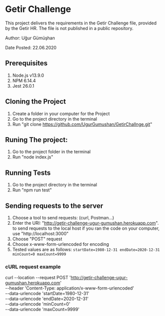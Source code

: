 # Getir Challenge

This project delivers the requirements in the Getir Challenge file, provided by the Getir HR. The file is not published in a public repository.

Author: Uğur Gümüşhan

Date Posted: 22.06.2020

## Prerequisites
1. Node.js v13.9.0
2. NPM 6.14.4
3. Jest 26.0.1

## Cloning the Project
1. Create a folder in your computer for the Project
2. Go to the project directory in the terminal
3. Run "git clone https://github.com/UgurGumushan/GetirChallnge.git"

## Runing The project:

1. Go to the project folder in the terminal
2. Run "node index.js"

## Running Tests
1. Go to the project directory in the terminal
2. Run "npm run test"

## Sending requests to the server
1. Choose a tool to send requests: (curl, Postman...)
2. Enter the URI: "http://getir-challenge-ugur-gumushan.herokuapp.com". to send requests to the local host if you ran the code on your computer, use "http://localhost:3000"
3. Choose "POST" request
4. Choose x-www-form-urlencoded for encoding
5. Tested values are as follows:
`startDate=1980-12-31
endDate=2020-12-31
minCount=0
maxCount=9999`

### cURL request example
curl --location --request POST 'http://getir-challenge-ugur-gumushan.herokuapp.com' \
--header 'Content-Type: application/x-www-form-urlencoded' \
--data-urlencode 'startDate=1980-12-31' \
--data-urlencode 'endDate=2020-12-31' \
--data-urlencode 'minCount=0' \
--data-urlencode 'maxCount=9999'